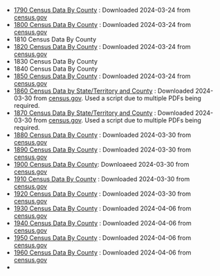 * [1790 Census Data By County](1790/1790-number-of-persons.pdf) : Downloaded 2024-03-24 from [census.gov](https://www2.census.gov/library/publications/decennial/1790/number-of-persons.pdf)
* [1800 Census Data By County](1800/1800-numbers.pdf) : Downloaded 2024-03-24 from [census.gov](https://www2.census.gov/library/publications/decennial/1800/1800-returns.pdf)
* 1810 Census Data By County
* [1820 Census Data By County](1820/1820a-02.pdf) : Downloaded 2024-03-24 from [census.gov](https://www2.census.gov/library/publications/decennial/1820/1820a.zip)
* 1830 Census Data By County
* 1840 Census Data By County
* [1850 Census Data By County](1850/1850a-14.pdf) : Downloaded 2024-03-24 from [census.gov](https://www2.census.gov/library/publications/decennial/1850/1850a/1850a-14.pdf)
* [1860 Census Data by State/Territory and County](1860/retrieve.sh) : Downloaded 2024-03-30 from [census.gov](https://www.census.gov/library/publications/1864/dec/1860a.html). Used a script due to multiple PDFs being required.
* [1870 Census Data By State/Territory and County](1870/retrieve.sh) : Downloaded 2024-03-30 from [census.gov](https://www.census.gov/library/publications/1872/dec/1870a.html). Used a script due to multiple PDFs being required.
* [1880 Census Data By County](1880/1880_v1-08.pdf) : Downloaded 2024-03-30 from [census.gov](https://www.census.gov/library/publications/1883/dec/vol-01-population.html)
* [1890 Census Data By County](1890/1890a_v1-06.pdf) : Downloaded 2024-03-30 from [census.gov](https://www.census.gov/library/publications/1895/dec/volume-1.html)
* [1900 Census Data By County](1900/volume-1-p2.pdf): Downloaeed 2024-03-30 from [census.gov](https://www.census.gov/library/publications/1901/dec/vol-01-population.html)
* [1910 Census Data By County](1910/volume-1-p3.pdf) : Downloaded 2024-03-30 from [census.gov](https://www.census.gov/library/publications/1913/dec/vol-1-population.html)
* [1920 Census Data By County](1920/retrieve.sh) : Downloaded 2024-03-30 from [census.gov](https://www.census.gov/library/publications/1921/dec/vol-01-population.html)
* [1930 Census Data By County](1930/retrieve.sh) : Downloaded 2024-04-06 from [census.gov](https://www.census.gov/programs-surveys/decennial-census/decade/decennial-publications.1930.html)
* [1940 Census Data By County](1940/retrieve.sh) : Downloaded 2024-04-06 from [census.gov](https://www.census.gov/library/publications/1942/dec/population-vol-1.html)
* [1950 Census Data By County](1950/retrieve.sh) : Downloaded 2024-04-06 from [census.gov](https://www.census.gov/library/publications/1953/dec/housing-vol-01.html)
* [1960 Census Data By County](1960/retrieve.sh) : Downloaded 2024-04-06 from [census.gov](https://www.census.gov/library/publications/1960/dec/population-pc-a1.html)
* 